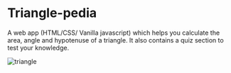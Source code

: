 
# Triangle-pedia

A web app (HTML/CSS/ Vanilla javascript) which helps you calculate the area, angle and hypotenuse of a triangle. It also contains a quiz section to test your knowledge.

![triangle](https://user-images.githubusercontent.com/17761542/129779137-b938373e-78e6-438e-8ac4-ef0a3e78a60b.png)
